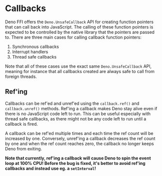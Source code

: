 # Callbacks

Deno FFI offers the `Deno.UnsafeCallback` API for creating function pointers
that can call back into JavaScript. The calling of these function pointers is
expected to be controlled by the native library that the pointers are passed to.
There are three main cases for calling callback function pointers:

1. Synchronous callbacks
2. Interrupt handlers
3. Thread safe callbacks

Note that all of these cases use the exact same `Deno.UnsafeCallback` API,
meaning for instance that all callbacks created are always safe to call from
foreign threads.

## Ref'ing

Callbacks can be ref'ed and unref'ed using the `callback.ref()` and
`callback.unref()` methods. Ref'ing a callback makes Deno stay alive even if
there is no JavaScript code left to run. This can be useful especially with
thread safe callbacks, as there might not be any code left to run until a
callback is fired.

A callback can be ref'ed multiple times and each time the ref count will be
increased by one. Conversely, unref'ing a callback decreases the ref count by
one and when the ref count reaches zero, the callback no longer keeps Deno from
exiting.

**Note that currently, ref'ing a callback will cause Deno to spin the event loop
at 100% CPU! Before the bug is fixed, it's better to avoid ref'ing callbacks and
instead use eg. a `setInterval`!**
